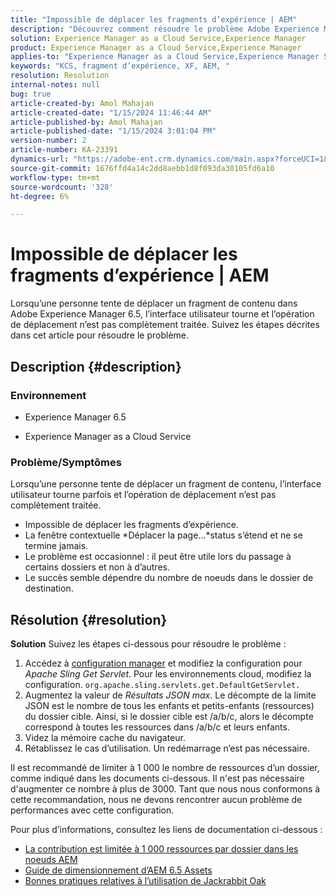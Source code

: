 ```yaml
---
title: "Impossible de déplacer les fragments d’expérience | AEM"
description: "Découvrez comment résoudre le problème Adobe Experience Manager en raison duquel le déplacement d’un processus de fragment d’expérience n’est jamais terminé."
solution: Experience Manager as a Cloud Service,Experience Manager
product: Experience Manager as a Cloud Service,Experience Manager
applies-to: "Experience Manager as a Cloud Service,Experience Manager Sites,Experience Manager 6.5"
keywords: "KCS, fragment d’expérience, XF, AEM, "
resolution: Resolution
internal-notes: null
bug: true
article-created-by: Amol Mahajan
article-created-date: "1/15/2024 11:46:44 AM"
article-published-by: Amol Mahajan
article-published-date: "1/15/2024 3:01:04 PM"
version-number: 2
article-number: KA-23391
dynamics-url: "https://adobe-ent.crm.dynamics.com/main.aspx?forceUCI=1&pagetype=entityrecord&etn=knowledgearticle&id=d12eccbf-9bb3-ee11-a569-6045bd006149"
source-git-commit: 1676ffd4a14c2dd8aebb1d8f093da30105fd6a10
workflow-type: tm+mt
source-wordcount: '328'
ht-degree: 6%

---
```


# Impossible de déplacer les fragments d’expérience | AEM


Lorsqu’une personne tente de déplacer un fragment de contenu dans Adobe Experience Manager 6.5, l’interface utilisateur tourne et l’opération de déplacement n’est pas complètement traitée. Suivez les étapes décrites dans cet article pour résoudre le problème.

## Description {#description}


### <b>Environnement</b>

- Experience Manager 6.5


- Experience Manager as a Cloud Service




### <b>Problème/Symptômes</b>

Lorsqu’une personne tente de déplacer un fragment de contenu, l’interface utilisateur tourne parfois et l’opération de déplacement n’est pas complètement traitée.

- Impossible de déplacer les fragments d’expérience.
- La fenêtre contextuelle *Déplacer la page...*status s’étend et ne se termine jamais.
- Le problème est occasionnel : il peut être utile lors du passage à certains dossiers et non à d’autres.
- Le succès semble dépendre du nombre de noeuds dans le dossier de destination.





## Résolution {#resolution}

<b>Solution</b>
Suivez les étapes ci-dessous pour résoudre le problème :



1. Accédez à [configuration manager](http://localhost:4502/system/console/configMgr) et modifiez la configuration pour *Apache Sling Get Servlet*. Pour les environnements cloud, modifiez la configuration. `org.apache.sling.servlets.get.DefaultGetServlet.`
2. Augmentez la valeur de *Résultats JSON max*. Le décompte de la limite JSON est le nombre de tous les enfants et petits-enfants (ressources) du dossier cible. Ainsi, si le dossier cible est /a/b/c, alors le décompte correspond à toutes les ressources dans /a/b/c et leurs enfants.
3. Videz la mémoire cache du navigateur.
4. Rétablissez le cas d’utilisation. Un redémarrage n’est pas nécessaire.


Il est recommandé de limiter à 1 000 le nombre de ressources d’un dossier, comme indiqué dans les documents ci-dessous. Il n&#39;est pas nécessaire d&#39;augmenter ce nombre à plus de 3000. Tant que nous nous conformons à cette recommandation, nous ne devons rencontrer aucun problème de performances avec cette configuration.

Pour plus d’informations, consultez les liens de documentation ci-dessous :

- [La contribution est limitée à 1 000 ressources par dossier dans les noeuds AEM](https://experienceleague.adobe.com/docs/experience-cloud-kcs/kbarticles/KA-21172.html)
- [Guide de dimensionnement d’AEM 6.5 Assets](https://experienceleague.adobe.com/docs/experience-manager-65/assets/administer/assets-sizing-guide.html)
- [Bonnes pratiques relatives à l’utilisation de Jackrabbit Oak](https://jackrabbit.apache.org/oak/docs/dos_and_donts.html)

